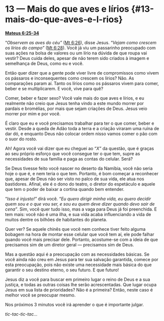 # 13 — Mais do que aves e lírios {#13-mais-do-que-aves-e-l-rios}

[**Mateus 6:25-34**](http://bibliaonline.com.br/acf/mt/6/25-34)

“_Observem as aves do céu”_ ([Mt 6:26](http://bibliaonline.com.br/acf/mt/6/26)), disse Jesus. “_Vejam como crescem os lírios do campo”_ ([Mt 6:28](http://bibliaonline.com.br/acf/mt/6/28)). Você já viu um passarinho preocupado com suas ações na bolsa de valores ou um lírio na dúvida de que roupa vai vestir? Deus cuida deles, apesar de não terem sido criados à imagem e semelhança de Deus, como eu e você.

Então quer dizer que a gente pode viver livre de compromissos como vivem os pássaros e inconsequentes como crescem os lírios? Não. As comparações param aí. Tanto os lírios como os pássaros vivem para comer, beber e se multiplicarem. E você, vive para quê?

Comer, beber e fazer sexo? Você vale mais do que aves e lírios, e eu realmente não creio que Jesus tenha vindo a este mundo morrer por pardais e bromélias, por mais que sejam criações de Deus. Jesus veio morrer por mim e por você.

É claro que eu e você precisamos trabalhar para ter o que comer, beber e vestir. Desde a queda de Adão toda a terra e a criação viraram uma ruína de dar dó, e enquanto Deus não colocar ordem nisso vamos comer o pão com o suor do rosto.

Ah! Agora você vai dizer que eu cheguei ao “_X”_ da questão, que é graças ao seu próprio esforço que você consegue ter o que tem, supre as necessidades de sua família e paga as contas do celular. Será?

Se Deus tivesse feito você nascer no deserto da Namíbia, você não seria hoje o que é, e nem teria o que tem. Portanto, é bom começar a reconhecer que, apesar de Deus não ser visto no palco de sua vida, ele atua nos bastidores. Afinal, ele é o dono do teatro, o diretor do espetáculo e aquele que tem o poder de baixar a cortina quando bem entender.

“_Isso é injusto!”_ dirá você. “_Eu quero dirigir minha vida, eu quero decidir quem sou e o que vou ser, e sou eu quem deve dizer quando devo sair de cena”_. Sim, você quer tudo isso, mas a vaga para Deus já foi preenchida. E tem mais: você não é uma ilha, e sua vida acaba influenciando a vida de muitos dentre os bilhões de habitantes do planeta.

Quer ver? Se aquele chinês que você nem conhece tiver feito alguma bobagem na hora de montar esse celular que você tem aí, ele pode falhar quando você mais precisar dele. Portanto, acostume-se com a ideia de que precisamos sim de um diretor geral — precisamos sim de Deus.

Mas a questão aqui é a preocupação com as necessidades básicas. Se você ainda não creu em Jesus para ter sua salvação garantida, comece por esta preocupação, pois não existe uma necessidade mais básica do que garantir o seu destino eterno, o seu futuro. E que futuro!

Jesus diz a você para buscar em primeiro lugar o reino de Deus e a sua justiça, e todas as outras coisas lhe serão acrescentadas. Que lugar ocupa Jesus em sua lista de prioridades? Não é a primeira? Então, neste caso é melhor você se preocupar mesmo.

Nos próximos 3 minutos você irá aprender o que é importante julgar.

_tic-tac-tic-tac..._